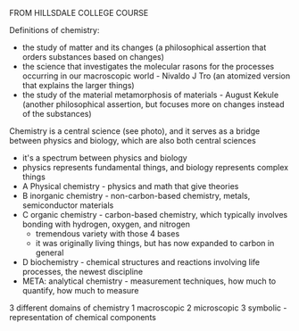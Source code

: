 
FROM HILLSDALE COLLEGE COURSE

Definitions of chemistry:
- the study of matter and its changes (a philosophical assertion that orders substances based on changes)
- the science that investigates the molecular rasons for the processes occurring in our macroscopic world - Nivaldo J Tro (an atomized version that explains the larger things)
- the study of the material metamorphosis of materials - August Kekule (another philosophical assertion, but focuses more on changes instead of the substances)

Chemistry is a central science (see photo), and it serves as a bridge between physics and biology, which are also both central sciences
- it's a spectrum between physics and biology
- physics represents fundamental things, and biology represents complex things
- A Physical chemistry - physics and math that give theories
- B inorganic chemistry - non-carbon-based chemistry, metals, semiconductor materials
- C organic chemistry - carbon-based chemistry, which typically involves bonding with hydrogen, oxygen, and nitrogen
  - tremendous variety with those 4 bases
  - it was originally living things, but has now expanded to carbon in general
- D biochemistry - chemical structures and reactions involving life processes, the newest discipline
- META: analytical chemistry - measurement techniques, how much to quantify, how much to measure

3 different domains of chemistry
1 macroscopic
2 microscopic
3 symbolic - representation of chemical components
